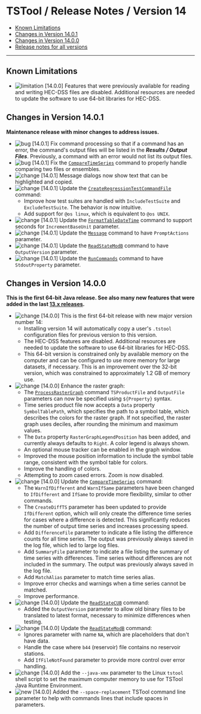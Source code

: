 # TSTool / Release Notes / Version 14 #

* [Known Limitations](#known-limitations)
* [Changes in Version 14.0.1](#changes-in-version-1401)
* [Changes in Version 14.0.0](#changes-in-version-1400)
* [Release notes for all versions](release-notes.md)

----------

## Known Limitations

* ![limitation](limitation.png) [14.0.0] Features that were previously available for reading and writing HEC-DSS files are disabled.
Additional resources are needed to update the software to use 64-bit libraries for HEC-DSS.

## Changes in Version 14.0.1 ##

**Maintenance release with minor changes to address issues.**

* ![bug](bug.png) [14.0.1] Fix command processing so that if a command has an error,
the command's output files will be listed in the ***Results / Output Files***.
Previously, a command with an error would not list its output files.
* ![bug](bug.png) [14.0.1] Fix the [`CompareTimeSeries`](../command-ref/CompareTimeSeries/CompareTimeSeries.md) command
to properly handle comparing two files or ensembles.
* ![change](change.png) [14.0.1] Message dialogs now show text that can be highlighted and copied.
* ![change](change.png) [14.0.1] Update the [`CreateRegressionTestCommandFile`](../command-ref/CreateRegressionTestCommandFile/CreateRegressionTestCommandFile.md) command:
	+ Improve how test suites are handled with `IncludeTestSuite` and `ExcludeTestSuite`.  The behavior is now intuitive.
	+ Add support for `@os linux`, which is equivalent to `@os UNIX`.
* ![change](change.png) [14.0.1] Update the [`FormatTableDateTime`](../command-ref/FormatTableDateTime/FormatTableDateTime.md) command
to support seconds for `IncrementBaseUnit` parameter.
* ![change](change.png) [14.0.1] Update the [`Message`](../command-ref/Message/Message.md) command to
have `PromptActions` parameter.
* ![change](change.png) [14.0.1] Update the [`ReadStateModB`](../command-ref/ReadStateModB/ReadStateModB.md) command
to have `OutputVersion` parameter.
* ![change](change.png) [14.0.1] Update the [`RunCommands`](../command-ref/RunCommands/RunCommands.md) command
to have `StdoutProperty` parameter.

## Changes in Version 14.0.0 ##

**This is the first 64-bit Java release.
See also many new features that were added in the last [13.x releases](release-notes-13.md).**

* ![change](change.png) [14.0.0] This is the first 64-bit release with new major version number 14:
	+ Installing version 14 will automatically copy a user's `.tstool` configuration files
	for previous version to this version.
	+ The HEC-DSS features are disabled.
	Additional resources are needed to update the software to use 64-bit libraries for HEC-DSS.
	+ This 64-bit version is constrained only by available memory on the computer
	and can be configured to use more memory for large datasets, if necessary.
	This is an improvement over the 32-bit version, which was constrained to
	approximately 1.2 GB of memory use.
* ![change](change.png) [14.0.0] Enhance the raster graph:
	+ The [`ProcessRasterGraph`](../command-ref/ProcessRasterGraph/ProcessRasterGraph.md) command
	`TSProductFile` and `OutputFile` parameters can now be specified using `${Property}` syntax.
	+ Time series product file now accepts a `Data` property `SymbolTablePath`,
	which specifies the path to a symbol table,
	which describes the colors for the raster graph.
	If not specified, the raster graph uses deciles, after rounding the minimum and maximum values.
	+ The `Data` property `RasterGraphLegendPosition` has been added,
	and currently always defaults to `Right`.
	A color legend is always shown.
	+ An optional mouse tracker can be enabled in the graph window.
	+ Improved the mouse position information to include the symbol table range,
	consistent with the symbol table for colors.
	+ Improve the handling of colors.
	+ Attempting to zoom cased errors.  Zoom is now disabled.
* ![change](change.png) [14.0.0] Update the
[`CompareTimeSeries`](../command-ref/CompareTimeSeries/CompareTimeSeries.md) command:
	+ The `WarnIfDifferent` and `WarnIfSame` parameters have been changed to
	`IfDifferent` and `IfSame` to provide more flexibility, similar to other commands.
	+ The `CreateDiffTS` parameter has been updated to provide `IfDifferent` option,
	which will only create the difference time series for cases where a difference
	is detected.  This significantly reduces the number of output time series
	and increases processing speed.
	+ Add `DifferenceFile` parameter to indicate a file listing the difference counts
	for all time series.  The output was previously always saved in the log file,
	which led to large log files.
	+ Add `SummaryFile` parameter to indicate a file listing the summary of time series with
	differences.  Time series without differences are not included in the summary.
	The output was previously always saved in the log file.
	+ Add `MatchAlias` parameter to match time series alias.
	+ Improve error checks and warnings when a time series cannot be matched.
	+ Improve performance.
* ![change](change.png) [14.0.0] Update the
[`ReadStateCUB`](../command-ref/ReadStateCUB/ReadStateCUB.md) command:
	+ Added the `OutputVersion` parameter to allow old binary files to be translated to
	latest format, necessary to minimize differences when testing.
* ![change](change.png) [14.0.0] Update the
[`ReadStateModB`](../command-ref/ReadStateModB/ReadStateModB.md) command:
	+ Ignores parameter with name `NA`, which are placeholders that don't have data.
	+ Handle the case where `b44` (reservoir) file contains no reservoir stations.
	+ Add `IfFileNotFound` parameter to provide more control over error handling.
* ![change](change.png) [14.0.0] Add the `--java-xmx` parameter to the Linux `tstool` shell script
to set the maximum computer memory to use for TSTool Java Runtime Environment.
* ![new](new.png) [14.0.0] Added the `--space-replacement` TSTool command line parameter
to help with commands lines that include spaces in parameters.
